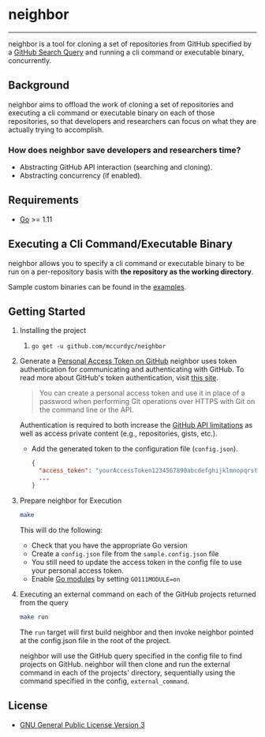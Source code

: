 # neighbor
---

neighbor is a tool for cloning a set of repositories from GitHub specified by a
[GitHub Search Query](https://help.github.com/en/articles/searching-for-repositories)
and running a cli command or executable binary, concurrently.

## Background

neighbor aims to offload the work of cloning a set of repositories and executing
a cli command or executable binary on each of those repositories, so that developers
and researchers can focus on what they are actually trying to accomplish.

### How does neighbor save developers and researchers time?
+ Abstracting GitHub API interaction (searching and cloning).
+ Abstracting concurrency (if enabled).

## Requirements
+ [Go](https://golang.org/dl/) >= 1.11

## Executing a Cli Command/Executable Binary
neighbor allows you to specify a cli command or executable binary to be run on
a per-repository basis with **the repository as the working directory**.

Sample custom binaries can be found in the [examples](./_examples).

## Getting Started
1. Installing the project
    1. `go get -u github.com/mccurdyc/neighbor`

2. Generate a [Personal Access Token on GitHub](https://github.com/settings/tokens)
    neighbor uses token authentication for communicating and authenticating with GitHub.
    To read more about GitHub's token authentication, visit [this site](https://help.github.com/articles/creating-a-personal-access-token-for-the-command-line/).

    > You can create a personal access token and use it in place of a password when performing Git operations over HTTPS with Git on the command line or the API.

    Authentication is required to both increase the [GitHub API limitations](https://godoc.org/github.com/google/go-github/github#hdr-Rate_Limiting)
    as well as access private content (e.g., repositories, gists, etc.).

    + Add the generated token to the configuration file (`config.json`).
      ```json
      {
        "access_token": "yourAccessToken1234567890abcdefghijklmnopqrstuvwxyz",
        ...
      }
      ```
3. Prepare neighbor for Execution
    ```bash
    make
    ```

    This will do the following:
    + Check that you have the appropriate Go version
    + Create a `config.json` file from the `sample.config.json` file
    + You still need to update the access token in the config file to use your personal access token.
    + Enable [Go modules](https://github.com/golang/go/wiki/Modules) by setting `GO111MODULE=on`

4. Executing an external command on each of the GitHub projects returned from the query
    ```bash
    make run
    ```

    The `run` target will first build neighbor and then invoke neighbor pointed
    at the config.json file in the root of the project.

    neighbor will use the GitHub query specified in the config file to find projects
    on GitHub. neighbor will then clone and run the external command in each of the
    projects' directory, sequentially using the command specified in the config, `external_command`.

## License
+ [GNU General Public License Version 3](./LICENSE)
